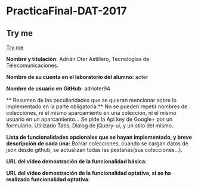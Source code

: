 # PracticaFinal-DAT-2017

## Try me

[Try me](https://adrioter94.github.io/PracticaFinal-DAT-2017/index.html)

**Nombre y titulación:** Adrián Oter Astillero, Tecnologías de Telecomunicaciones.

**Nombre de su cuenta en el laboratorio del alumno:** aoter

**Nombre de usuario en GitHub:** adrioter94

** Resumen de las peculiaridades que se quieran mencionar sobre lo implementado en la parte obligatoria:** No se pueden repetir nombres de colecciones, ni el mismo aparcamiento en una coleccion, ni el mismo usuario en un aparcamiento... Se pide la Api key de Google+ por un formulario. Utilizado Tabs, Dialog de jQuery-ui, y un stilo del mismo.

**Lista de funcionalidades opcionales que se hayan implementado, y breve descripción de cada una:** Borrar colecciones, cuando se cargan datos de json desde github, se actualizan todas las pestañas(sus colecciones...).

**URL del vı́deo demostración de la funcionalidad básica:**

**URL del vı́deo demostración de la funcionalidad optativa, si se ha realizado funcionalidad optativa**:
